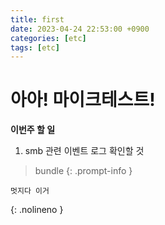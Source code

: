 ```yaml
---
title: first
date: 2023-04-24 22:53:00 +0900
categories: [etc]
tags: [etc] 
---
```


# 아아! 마이크테스트!
**이번주 할 일**
1. smb 관련 이벤트 로그 확인할 것 

> bundle
{: .prompt-info }


```shell
멋지다 이거
```
{: .nolineno }